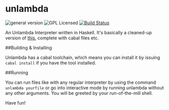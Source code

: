 # unlambda
![general version](http://img.shields.io/badge/version-0.1.1-green.svg)
![GPL Licensed](http://img.shields.io/badge/license-GPLv2-blue.svg)
[![Build Status](https://travis-ci.org/hellerve/unlambda.png?branch=master)](https://travis-ci.org/hellerve/unlambda)

An Unlambda Interpreter written in Haskell. It's basically a cleaned-up version
of [this](https://github.com/bwo/unlambda/blob/master/unlambda.hs), complete
with cabal files etc.

##Building & Installing

Unlambda has a cabal toolchain, which means you can install it by issuing `cabal install`
if you have the tool installed.

##Running

You can run files like with any regular interpreter by using the command 
`unlambda yourfile` or go into interactive mode by running unlambda without
any other arguments. You will be greeted by your run-of-the-mill shell.

Have fun!

